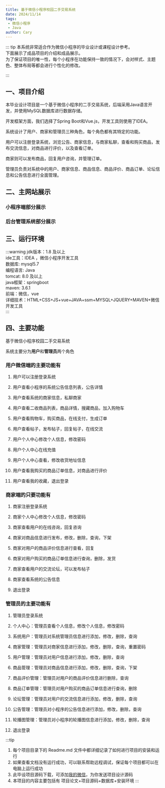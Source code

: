 ```yaml
---
title: 基于微信小程序校园二手交易系统
date: 2024/11/14
tags:
 - 微信小程序
 - Java
author: Cary
---
```



::: tip
本系统非常适合作为微信小程序的毕业设计或课程设计参考。    
下面展示了成品项目的介绍和成品展示。  
为了保证项目的唯一性，每个小程序在功能保持一致的情况下，会对样式、主题色、整体布局等都会进行个性化的修改。

::: 

## 一、项目介绍
本毕业设计项目是一个基于微信小程序的二手交易系统，后端采用Java语言开发，并使用MySQL数据库进行数据存储。   

开发框架方面，我们选择了Spring Boot和Vue.js，开发工具则使用了IDEA。   

系统设计了用户、商家和管理员三种角色，每个角色都有其特定的功能。    

用户可以注册登录系统，浏览公告、商家信息，与商家私聊，查看和购买商品，发布交流信息，对商品进行评价，以及查看订单。   

商家则可以发布商品，回复用户咨询，并管理订单。    

管理员负责对系统中的用户、商家信息、商品信息、商品评价、商品订单、论坛信息和公告信息进行全面管理。

## 二、主网站展示

### 小程序端部分展示

<Swiper :height="1200" :width="800" :items="['https://img.liugezhou.online/bishe/xiaoyuan/1.png','https://img.liugezhou.online/bishe/xiaoyuan/2.png','https://img.liugezhou.online/bishe/xiaoyuan/3.png','https://img.liugezhou.online/bishe/xiaoyuan/4.png','https://img.liugezhou.online/bishe/xiaoyuan/5.png','https://img.liugezhou.online/bishe/xiaoyuan/6.png','https://img.liugezhou.online/bishe/xiaoyuan/7.png']"/>

### 后台管理系统部分展示
<Swiper :items="['https://img.liugezhou.online/bishe/xiaoyuan/8.png','https://img.liugezhou.online/bishe/xiaoyuan/9.png','https://img.liugezhou.online/bishe/xiaoyuan/10.png','https://img.liugezhou.online/bishe/xiaoyuan/11.png']"/>

## 三、运行环境
:::warning
jdk版本：1.8 及以上   
ide工具：IDEA ，微信小程序开发工具      
数据库: mysql5.7      
编程语言: Java      
tomcat:   8.0 及以上      
java框架：springboot    
maven: 3.6.1    
前端：微信，vue   
详细技术：HTML+CSS+JS+vue+JAVA+ssm+MYSQL+JQUERY+MAVEN+微信开发工具    
:::

## 四、主要功能
基于微信小程序校园二手交易系统

系统主要分为**用户**和**管理员**两个角色

### 用户微信端的主要功能有

1. 用户可以注册登录系统

2. 用户查看小程序的系统公告信息列表，公告详情

3. 用户查看系统的商家信息，私聊商家

4. 用户查看二收商品列表，商品详情，搜藏商品，加入购物车

5. 用户查看购物车，购买商品，在线支付，生成订单

6. 用户查看帖子，发布帖子，回复帖子，在线交流

7. 用户个人中心修改个人信息，修改密码

8. 用户个人中心在线充值

9. 用户个人中心查看，修改收货地址信息

10. 用户查看我购买的商品订单信息，对商品进行评价

11. 用户查看我的收藏，退出登录


### 商家端的只要功能有

1. 商家注册登录系统

2. 商家个人中心修改个人信息，修改密码

3. 商家查看用户的在线咨询，回复咨询

4. 商家对商品信息进行发布，修改，删除，查询，下架

5. 商家对用户的商品评价信息进行查看，回复

6. 商家对用户购买的商品订单信息进行查询，删除，发货

7. 商家查看用户的交流论坛，可以发布帖子

8. 商家查看系统的公告信息

9. 退出登录


### 管理员的主要功能有

1. 管理员登录系统

2. 个人中心：管理员查看个人信息，修改个人信息，修改密码

3. 系统用户：管理员对系统管理员信息进行添加，修改，删除，查询

4. 商家管理：管理员对商家信息进行添加，修改，删除，查询，重置密码

3. 用户管理：管理员对用户信息进行添加，修改，删除，查询

4. 商品管理：管理员对商品信息进行添加，修改，删除，查询，下架

5. 商品评价管理：管理员对用户的商品评价信息进行删除，查询

6. 商品订单管理：管理员对用户购买的商品订单信息进行查询，删除

7. 论坛管理：管理员对用户的交流信息进行添加，修改，删除，查询

8. 公告管理：管理员对小程序的公告信息进行添加，修改，删除，查询

9. 轮播图管理：管理员对小程序的轮播图信息进行添加，修改，删除，查询

10. 退出登录

:::tip
1. 每个项目目录下的 Readme.md 文件中都详细记录了如何进行项目的安装和运行
2. 如果查看文档没有运行成功，可以联系帮助远程调试，保证每个项目都可以在电脑上运行成功
3. 此毕设项目源码下载，可添加[我的微信](https://jsd.cdn.zzko.cn/gh/liugezhou/picx-images-hosting@master/bishe/liugezhou.webp)，为你发送项目设计源码 
4. 本项目的内容主要包括有  项目论文+项目源码+数据库+安装环境
:::